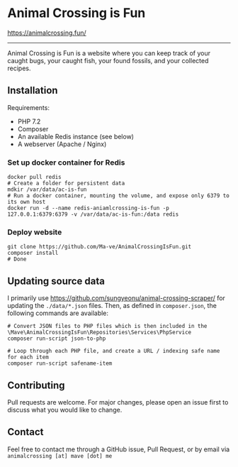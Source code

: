 # Animal Crossing is Fun

https://animalcrossing.fun/

---

Animal Crossing is Fun is a website where you can keep track of your caught bugs, your caught fish, your found fossils, and your collected recipes. 

## Installation

Requirements:
* PHP 7.2
* Composer
* An available Redis instance (see below)
* A webserver (Apache / Nginx)


### Set up docker container for Redis

```
docker pull redis
# Create a folder for persistent data
mdkir /var/data/ac-is-fun
# Run a docker container, mounting the volume, and expose only 6379 to its own host
docker run -d --name redis-aniamlcrossing-is-fun -p 127.0.0.1:6379:6379 -v /var/data/ac-is-fun:/data redis
```

### Deploy website

```
git clone https://github.com/Ma-ve/AnimalCrossingIsFun.git
composer install
# Done
```

## Updating source data

I primarily use https://github.com/sungyeonu/animal-crossing-scraper/ for updating the `./data/*.json` files. Then, as defined in `composer.json`, the following commands are available:

```
# Convert JSON files to PHP files which is then included in the \Mave\AnimalCrossingIsFun\Repositories\Services\PhpService
composer run-script json-to-php

# Loop through each PHP file, and create a URL / indexing safe name for each item
composer run-script safename-item
```

## Contributing
Pull requests are welcome. For major changes, please open an issue first to discuss what you would like to change.

## Contact

Feel free to contact me through a GitHub issue, Pull Request, or by email via `animalcrossing [at] mave [dot] me`
